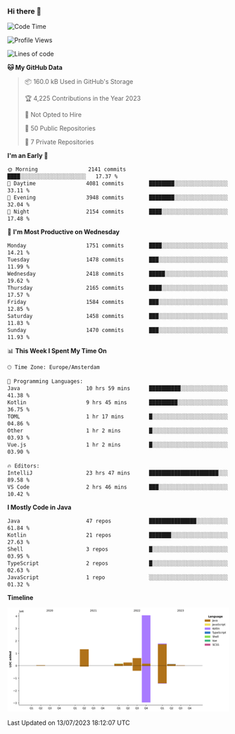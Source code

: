 ### Hi there 👋


<!--START_SECTION:waka-->
![Code Time](http://img.shields.io/badge/Code%20Time-3%2C353%20hrs%2037%20mins-blue)

![Profile Views](http://img.shields.io/badge/Profile%20Views-11-blue)

![Lines of code](https://img.shields.io/badge/From%20Hello%20World%20I%27ve%20Written-8.3%20million%20lines%20of%20code-blue)

**🐱 My GitHub Data** 

> 📦 160.0 kB Used in GitHub's Storage 
 > 
> 🏆 4,225 Contributions in the Year 2023
 > 
> 🚫 Not Opted to Hire
 > 
> 📜 50 Public Repositories 
 > 
> 🔑 7 Private Repositories 
 > 
**I'm an Early 🐤** 

```text
🌞 Morning                2141 commits        ████░░░░░░░░░░░░░░░░░░░░░   17.37 % 
🌆 Daytime                4081 commits        ████████░░░░░░░░░░░░░░░░░   33.11 % 
🌃 Evening                3948 commits        ████████░░░░░░░░░░░░░░░░░   32.04 % 
🌙 Night                  2154 commits        ████░░░░░░░░░░░░░░░░░░░░░   17.48 % 
```
📅 **I'm Most Productive on Wednesday** 

```text
Monday                   1751 commits        ████░░░░░░░░░░░░░░░░░░░░░   14.21 % 
Tuesday                  1478 commits        ███░░░░░░░░░░░░░░░░░░░░░░   11.99 % 
Wednesday                2418 commits        █████░░░░░░░░░░░░░░░░░░░░   19.62 % 
Thursday                 2165 commits        ████░░░░░░░░░░░░░░░░░░░░░   17.57 % 
Friday                   1584 commits        ███░░░░░░░░░░░░░░░░░░░░░░   12.85 % 
Saturday                 1458 commits        ███░░░░░░░░░░░░░░░░░░░░░░   11.83 % 
Sunday                   1470 commits        ███░░░░░░░░░░░░░░░░░░░░░░   11.93 % 
```


📊 **This Week I Spent My Time On** 

```text
🕑︎ Time Zone: Europe/Amsterdam

💬 Programming Languages: 
Java                     10 hrs 59 mins      ██████████░░░░░░░░░░░░░░░   41.38 % 
Kotlin                   9 hrs 45 mins       █████████░░░░░░░░░░░░░░░░   36.75 % 
TOML                     1 hr 17 mins        █░░░░░░░░░░░░░░░░░░░░░░░░   04.86 % 
Other                    1 hr 2 mins         █░░░░░░░░░░░░░░░░░░░░░░░░   03.93 % 
Vue.js                   1 hr 2 mins         █░░░░░░░░░░░░░░░░░░░░░░░░   03.90 % 

🔥 Editors: 
IntelliJ                 23 hrs 47 mins      ██████████████████████░░░   89.58 % 
VS Code                  2 hrs 46 mins       ███░░░░░░░░░░░░░░░░░░░░░░   10.42 % 
```

**I Mostly Code in Java** 

```text
Java                     47 repos            ███████████████░░░░░░░░░░   61.84 % 
Kotlin                   21 repos            ███████░░░░░░░░░░░░░░░░░░   27.63 % 
Shell                    3 repos             █░░░░░░░░░░░░░░░░░░░░░░░░   03.95 % 
TypeScript               2 repos             █░░░░░░░░░░░░░░░░░░░░░░░░   02.63 % 
JavaScript               1 repo              ░░░░░░░░░░░░░░░░░░░░░░░░░   01.32 % 
```



**Timeline**

![Lines of Code chart](https://raw.githubusercontent.com/powercasgamer/powercasgamer/master/assets/bar_graph.png)


 Last Updated on 13/07/2023 18:12:07 UTC
<!--END_SECTION:waka-->
